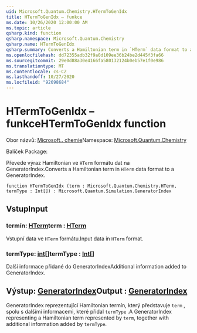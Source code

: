 ```yaml
---
uid: Microsoft.Quantum.Chemistry.HTermToGenIdx
title: HTermToGenIdx – funkce
ms.date: 10/26/2020 12:00:00 AM
ms.topic: article
qsharp.kind: function
qsharp.namespace: Microsoft.Quantum.Chemistry
qsharp.name: HTermToGenIdx
qsharp.summary: Converts a Hamiltonian term in `HTerm` data format to a GeneratorIndex.
ms.openlocfilehash: dd72355adb32f9a0d109ee36b24be2d445f3fa66
ms.sourcegitcommit: 29e0d88a30e4166fa580132124b0eb57e1f0e986
ms.translationtype: MT
ms.contentlocale: cs-CZ
ms.lasthandoff: 10/27/2020
ms.locfileid: "92698684"
---
```

# <a name="htermtogenidx-function"></a><span data-ttu-id="3f757-102">HTermToGenIdx – funkce</span><span class="sxs-lookup"><span data-stu-id="3f757-102">HTermToGenIdx function</span></span>

<span data-ttu-id="3f757-103">Obor názvů: [Microsoft.. chemie](xref:Microsoft.Quantum.Chemistry)</span><span class="sxs-lookup"><span data-stu-id="3f757-103">Namespace: [Microsoft.Quantum.Chemistry](xref:Microsoft.Quantum.Chemistry)</span></span>

<span data-ttu-id="3f757-104">Balíček [](https://nuget.org/packages/)</span><span class="sxs-lookup"><span data-stu-id="3f757-104">Package: [](https://nuget.org/packages/)</span></span>


<span data-ttu-id="3f757-105">Převede výraz Hamiltonian ve `HTerm` formátu dat na GeneratorIndex.</span><span class="sxs-lookup"><span data-stu-id="3f757-105">Converts a Hamiltonian term in `HTerm` data format to a GeneratorIndex.</span></span>

```qsharp
function HTermToGenIdx (term : Microsoft.Quantum.Chemistry.HTerm, termType : Int[]) : Microsoft.Quantum.Simulation.GeneratorIndex
```


## <a name="input"></a><span data-ttu-id="3f757-106">Vstup</span><span class="sxs-lookup"><span data-stu-id="3f757-106">Input</span></span>

### <a name="term--hterm"></a><span data-ttu-id="3f757-107">termín: [HTerm](xref:Microsoft.Quantum.Chemistry.HTerm)</span><span class="sxs-lookup"><span data-stu-id="3f757-107">term : [HTerm](xref:Microsoft.Quantum.Chemistry.HTerm)</span></span>

<span data-ttu-id="3f757-108">Vstupní data ve `HTerm` formátu.</span><span class="sxs-lookup"><span data-stu-id="3f757-108">Input data in `HTerm` format.</span></span>


### <a name="termtype--int"></a><span data-ttu-id="3f757-109">termType: [int](xref:microsoft.quantum.lang-ref.int)[]</span><span class="sxs-lookup"><span data-stu-id="3f757-109">termType : [Int](xref:microsoft.quantum.lang-ref.int)[]</span></span>

<span data-ttu-id="3f757-110">Další informace přidané do GeneratorIndex</span><span class="sxs-lookup"><span data-stu-id="3f757-110">Additional information added to GeneratorIndex.</span></span>



## <a name="output--generatorindex"></a><span data-ttu-id="3f757-111">Výstup: [GeneratorIndex](xref:Microsoft.Quantum.Simulation.GeneratorIndex)</span><span class="sxs-lookup"><span data-stu-id="3f757-111">Output : [GeneratorIndex](xref:Microsoft.Quantum.Simulation.GeneratorIndex)</span></span>

<span data-ttu-id="3f757-112">GeneratorIndex reprezentující Hamiltonian termín, který představuje `term` , spolu s dalšími informacemi, které přidal `termType` .</span><span class="sxs-lookup"><span data-stu-id="3f757-112">A GeneratorIndex representing a Hamiltonian term represented by `term`, together with additional information added by `termType`.</span></span>